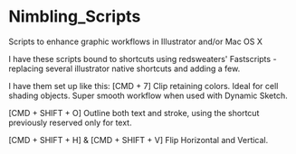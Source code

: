 Nimbling_Scripts
================

Scripts to enhance graphic workflows in Illustrator and/or Mac OS X

I have these scripts bound to shortcuts using redsweaters' Fastscripts - replacing several illustrator native shortcuts and adding a few.

I have them set up like this:
[CMD + 7] Clip retaining colors. Ideal for cell shading objects. Super smooth workflow when used with Dynamic Sketch.

[CMD + SHIFT + O] Outline both text and stroke, using the shortcut previously reserved only for text.

[CMD + SHIFT + H] & [CMD + SHIFT + V] Flip Horizontal and Vertical.
